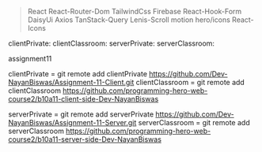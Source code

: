 >React
>React-Router-Dom
>TailwindCss
>Firebase
>React-Hook-Form
>DaisyUi
>Axios
>TanStack-Query
>Lenis-Scroll
>motion
>hero/icons
>React-Icons

clientPrivate:
clientClassroom:
serverPrivate:
serverClassroom:





<!--  -->


assignment11

clientPrivate = git remote add clientPrivate https://github.com/Dev-NayanBiswas/Assignment-11-Client.git
clientClassroom = git remote add clientClassroom https://github.com/programming-hero-web-course2/b10a11-client-side-Dev-NayanBiswas

serverPrivate = git remote add serverPrivate https://github.com/Dev-NayanBiswas/Assignment-11-Server.git
serverClassroom =  git remote add serverClassroom https://github.com/programming-hero-web-course2/b10a11-server-side-Dev-NayanBiswas

